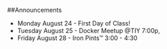 

##Announcements

- Monday August 24 - First Day of Class!
- Tuesday August 25 - Docker Meetup @TIY 7:00p,
- Friday August 28 - Iron Pints™ 3:00 - 4:30

